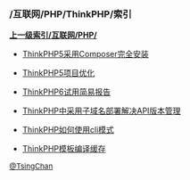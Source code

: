 ### /互联网/PHP/ThinkPHP/索引


**[上一级索引/互联网/PHP/](/互联网/PHP/)**

- [ThinkPHP5采用Composer完全安装](/互联网/PHP/ThinkPHP/ThinkPHP5采用Composer完全安装)

- [ThinkPHP5项目优化](/互联网/PHP/ThinkPHP/ThinkPHP5项目优化)

- [ThinkPHP6试用简易报告](/互联网/PHP/ThinkPHP/ThinkPHP6试用简易报告)

- [ThinkPHP中采用子域名部署解决API版本管理](/互联网/PHP/ThinkPHP/ThinkPHP中采用子域名部署解决API版本管理)

- [ThinkPHP如何使用cli模式](/互联网/PHP/ThinkPHP/ThinkPHP如何使用cli模式)

- [ThinkPHP模板编译缓存](/互联网/PHP/ThinkPHP/ThinkPHP模板编译缓存)


<font size=2 color='grey'> [@TsingChan](http://www.9ong.com/) </font>

